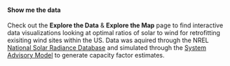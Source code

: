 #### Show me the data

Check out the **Explore the Data** & **Explore the Map** page to find interactive data visualizations looking at optimal ratios of solar to wind for retrofitting exisiting wind sites within the US. Data was aquired through the NREL [National Solar Radiance Database](https://nsrdb.nrel.gov/)  and simulated through the [System Advisory Model](https://sam.nrel.gov/) to generate capacity factor estimates.